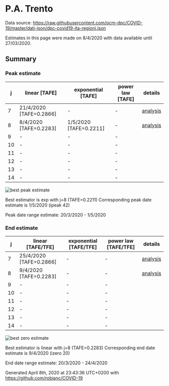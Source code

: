 # P.A. Trento


Data source: https://raw.githubusercontent.com/pcm-dpc/COVID-19/master/dati-json/dpc-covid19-ita-regioni.json

Estimates in this page were made on 8/4/2020 with data available until 27/03/2020.


## Summary 

### Peak estimate 
|j|linear [TAFE]|exponential [TAFE]|power law [TAFE]|details|
|---|----|-----------|---------|-------|
|7|21/4/2020 [TAFE=0.2866]|-|-|[analysis](COVID-19_p.a._trento_j7_2020-03-27.md)|
|8|8/4/2020 [TAFE=0.2283]|1/5/2020 [TAFE=0.2211]|-|[analysis](COVID-19_p.a._trento_j8_2020-03-27.md)|
|9|-|-|-||
|10|-|-|-||
|11|-|-|-||
|12|-|-|-||
|13|-|-|-||
|14|-|-|-||

![best peak estimate](COVID-19_p.a._trento_j8_2020-03-27.png)

Best estimator is exp with j=8 (TAFE=0.2211)
Corresponding peak date estimate is 1/5/2020 (ipeak 42)


Peak date range estimate: 20/3/2020 - 1/5/2020

### End estimate 
|j|linear [TAFE/TFE]|exponential [TAFE/TFE]|power law [TAFE/TFE]|details|
|---|----|-----------|---------|-------|
|7|25/4/2020 [TAFE=0.2866]|-|-|[analysis](COVID-19_p.a._trento_j7_2020-03-27.md)|
|8|9/4/2020 [TAFE=0.2283]|-|-|[analysis](COVID-19_p.a._trento_j8_2020-03-27.md)|
|9|-|-|-||
|10|-|-|-||
|11|-|-|-||
|12|-|-|-||
|13|-|-|-||
|14|-|-|-||

![best zero estimate](COVID-19_p.a._trento_j8_2020-03-27.png)

Best estimator is linear with j=8 (TAFE=0.2283)
Corresponding end date estimate is 9/4/2020 (izero 20)


End date range estimate: 20/3/2020 - 24/4/2020

Generated April 8th, 2020 at 23:43:36 UTC+0200 with https://github.com/robianc/COVID-19
